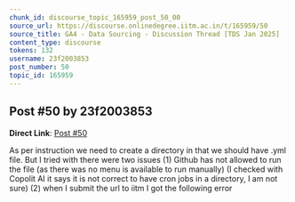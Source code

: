 ```yaml
---
chunk_id: discourse_topic_165959_post_50_00
source_url: https://discourse.onlinedegree.iitm.ac.in/t/165959/50
source_title: GA4 - Data Sourcing - Discussion Thread [TDS Jan 2025]
content_type: discourse
tokens: 132
username: 23f2003853
post_number: 50
topic_id: 165959
---
```


## Post #50 by 23f2003853

**Direct Link**: [Post #50](https://discourse.onlinedegree.iitm.ac.in/t/165959/50)

As per instruction we need to create a directory in that we should have .yml file. But I tried with there were two issues (1) Github has not allowed to run the file (as there was no menu is available to run manually) (I checked with Copolit AI it says it is not correct to have cron jobs in a directory, I am not sure) (2) when I submit the url to iitm I got the following error
